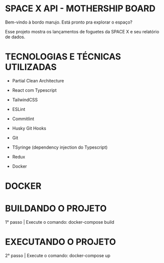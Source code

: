# SPACE X API - MOTHERSHIP BOARD

Bem-vindo à bordo marujo. Está pronto pra explorar o espaço?

Esse projeto mostra os lançamentos de foguetes da SPACE X e seu relatório de dados.

# TECNOLOGIAS E TÉCNICAS UTILIZADAS

- Partial Clean Architecture

- React com Typescript
- TailwindCSS

- ESLint
- Commitlint
- Husky Git Hooks
- Git

- TSyringe (dependency injection do Typescript)
- Redux

- Docker

# DOCKER

# BUILDANDO O PROJETO

1° passo | Execute o comando: docker-compose build

# EXECUTANDO O PROJETO

2° passo | Execute o comando: docker-compose up
